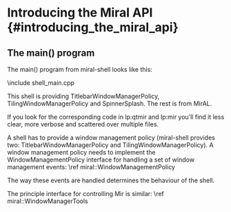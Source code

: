 Introducing the Miral API {#introducing_the_miral_api}
=========================

The main() program
------------------

The main() program from miral-shell looks like this:

\include shell_main.cpp

This shell is providing TitlebarWindowManagerPolicy, TilingWindowManagerPolicy
and SpinnerSplash. The rest is from MirAL.

If you look for the corresponding code in lp:qtmir and lp:mir you’ll find it
less clear, more verbose and scattered over multiple files.

A shell has to provide a window management policy (miral-shell provides two: 
TitlebarWindowManagerPolicy and TilingWindowManagerPolicy). A window management
policy needs to implement the WindowManagementPolicy interface for handling a
set of window management events: \ref miral::WindowManagementPolicy

The way these events are handled determines the behaviour of the shell.

The principle interface for controlling Mir is similar: \ref miral::WindowManagerTools
